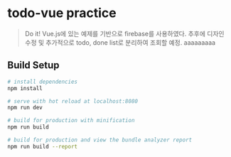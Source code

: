 # todo-vue practice

> Do it! Vue.js에 있는 예제를 기반으로 firebase를 사용하였다. 추후에 디자인 수정 및 추가적으로 todo, done list로 분리하여 조회할 예정. 
aaaaaaaaa

## Build Setup

``` bash
# install dependencies
npm install

# serve with hot reload at localhost:8080
npm run dev

# build for production with minification
npm run build

# build for production and view the bundle analyzer report
npm run build --report
```
